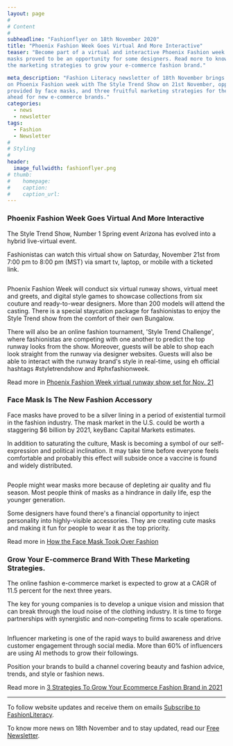 ```yaml
---
layout: page
#
# Content
#
subheadline: "Fashionflyer on 18th November 2020"
title: "Phoenix Fashion Week Goes Virtual And More Interactive"
teaser: "Become part of a virtual and interactive Phoenix Fashion week. Face
masks proved to be an opportunity for some designers. Read more to know about
the marketing strategies to grow your e-commerce fashion brand."

meta_description: "Fashion Literacy newsletter of 18th November brings stores
on Phoenix Fashion week with The Style Trend Show on 21st November, opportunity
provided by face masks, and three fruitful marketing strategies for the times
ahead for new e-commerce brands."
categories:
  - news
  - newsletter
tags:
  - Fashion
  - Newsletter
#
# Styling
#
header:
  image_fullwidth: fashionflyer.png
# thumb:
#    homepage:
#    caption:
#    caption_url:
---
```



### Phoenix Fashion Week Goes Virtual And More Interactive

The Style Trend Show, Number 1 Spring event Arizona has evolved into a hybrid live-virtual event.

Fashionistas can watch this virtual show on Saturday, November 21st from 7:00 pm to 8:00 pm (MST) via smart tv, laptop, or mobile with a ticketed link.

<p><img src="{{site.url}}/images/resized/480/newsletter_18_nov_post1.jpg" alt="" srcset="            {{site.url}}/images/resized/320/newsletter_18_nov_post1.jpg 320w,            {{site.url}}/images/resized/480/newsletter_18_nov_post1.jpg 480w,    " /></p>

Phoenix Fashion Week will conduct six virtual runway shows, virtual meet and greets, and digital style games to showcase collections from six couture and ready-to-wear designers. More than 200 models will attend the casting. There is a special staycation package for fashionistas to enjoy the Style Trend show from the comfort of their own Bungalow.

There will also be an online fashion tournament, 'Style Trend Challenge', where fashionistas are competing with one another to predict the top runway looks from the show. Moreover, guests will be able to shop each look straight from the runway via designer websites. Guests will also be able to interact with the runway brand's style in real-time, using eh official hashtags #styletrendshow and #phxfashionweek.

Read more in [Phoenix Fashion Week virtual runway show set for Nov. 21](https://azbigmedia.com/lifestyle/phoenix-fashion-week-virtual-runway-show-set-for-nov-21/)

### Face Mask Is The New Fashion Accessory

Face masks have proved to be a silver lining in a period of existential turmoil in the fashion industry.
The mask market in the U.S. could be worth a staggering $6 billion by 2021, keyBanc Capital Markets estimates.

In addition to saturating the culture, Mask is becoming a symbol of our self-expression and political inclination.
It may take time before everyone feels comfortable and probably this effect will subside once a vaccine is found and widely distributed.

<p><img src="{{site.url}}/images/resized/480/newsletter_18_nov_post2.jpg" alt="" srcset="            {{site.url}}/images/resized/320/newsletter_18_nov_post2.jpg 320w,            {{site.url}}/images/resized/480/newsletter_18_nov_post2.jpg 480w,            {{site.url}}/images/resized/600/newsletter_18_nov_post2.jpg 600w,            {{site.url}}/images/resized/800/newsletter_18_nov_post2.jpg 800w,    " /></p>

People might wear masks more because of depleting air quality and flu season. Most people think of masks as a hindrance in daily life, esp the younger generation.

Some designers have found there's a financial opportunity to inject personality into highly-visible accessories. They are
creating cute masks and making it fun for people to wear it as the top priority.

Read more in [How the Face Mask Took Over Fashion](https://www.yahoo.com/lifestyle/face-mask-took-over-fashion-161350572.html)

### Grow Your E-commerce Brand With These Marketing Strategies.

The online fashion e-commerce market is expected to grow at a CAGR of 11.5 percent for the next three years.

The key for young companies is to develop a unique vision and mission that can break through the loud noise of the clothing industry.
It is time to forge partnerships with synergistic and non-competing firms to scale operations.

<p><img src="{{site.url}}/images/resized/480/newsletter_18_nov_post3.jpg" alt="" srcset="            {{site.url}}/images/resized/320/newsletter_18_nov_post3.jpg 320w,            {{site.url}}/images/resized/480/newsletter_18_nov_post3.jpg 480w,            {{site.url}}/images/resized/600/newsletter_18_nov_post3.jpg 600w,    " /></p>

Influencer marketing is one of the rapid ways to build awareness and drive customer engagement through social media. More than 60%
of influencers are using AI methods to grow their followings.

Position your brands to build a channel covering beauty and fashion advice, trends, and style or fashion news.

Read more in [3 Strategies To Grow Your Ecommerce Fashion Brand in 2021](https://www.entrepreneur.com/article/359269)


<hr>

To follow website updates and receive them on emails [Subscribe to
FashionLiteracy](https://feedburner.google.com/fb/a/mailverify?uri=Fashionliteracy&amp;loc=en_US).

To know more news on 18th November and to stay updated, read our [Free
Newsletter](http://newsletter.fashionliteracy.com/?edition_id=ac586d90-29c3-11eb-90af-0cc47a0d1609).

